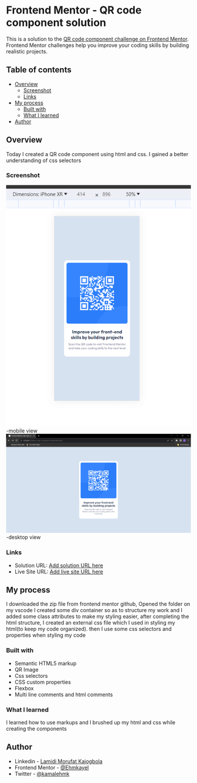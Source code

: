 # Frontend Mentor - QR code component solution

This is a solution to the [QR code component challenge on Frontend Mentor](https://www.frontendmentor.io/challenges/qr-code-component-iux_sIO_H). Frontend Mentor challenges help you improve your coding skills by building realistic projects. 

## Table of contents

- [Overview](#overview)
  - [Screenshot](#screenshot)
  - [Links](#links)
- [My process](#my-process)
  - [Built with](#built-with)
  - [What I learned](#what-i-learned)
- [Author](#author)

## Overview
Today I created a QR code component using html and css. I gained a better understanding of css selectors

### Screenshot

![](./design/mobile.png) -mobile view
![](./design/desktop.png) -desktop view

### Links

- Solution URL: [Add solution URL here](https://github.com/Ehmkayel/FrontendMentor-Practices.git)
- Live Site URL: [Add live site URL here](https://ehmkayel.github.io/FrontendMentor-Practices/)

## My process
I downloaded the zip file from frontend mentor github,
Opened the folder on my vscode
I created some div container so as to structure my work and I added some class attributes to make my styling easier,
after completing the html structure, I created an external css file which I used in styling my html(to keep my code organized).
then I use some css selectors and properties when styling my code


### Built with

- Semantic HTML5 markup
- QR Image
- Css selectors
- CSS custom properties
- Flexbox
- Multi line comments and html comments

### What I learned

I learned how to use markups and I brushed up my html and css while creating the components

## Author

- Linkedin - [Lamidi Morufat Kajogbola](https://www.linkedin.com/in/morufat-lamidi)
- Frontend Mentor - [@Ehmkayel](https://www.frontendmentor.io/profile/Ehmkayel)
- Twitter - [@kamalehmk](https://www.twitter.com/kamalehmk)

